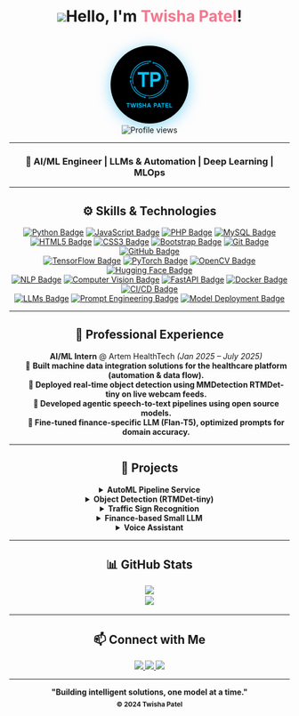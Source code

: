 <div align="center">
   <h1 align="center"><img src="https://media.giphy.com/media/hvRJCLFzcasrR4ia7z/giphy.gif" width="30px"/>Hello, I'm <span style="color:#F7768E;">Twisha Patel</span>!</h1>
  <br>
  <!--<img src="https://media.giphy.com/media/M9gbBd9nbDrOTu1Mqx/giphy.gif" width="100"/><br>-->
  <img src="images/logo.png" width="140" alt="Twisha Patel" style="border-radius:50%; box-shadow: 0 4px 24px #36c0f499;"><br>
  <img src="https://komarev.com/ghpvc/?username=twishapatel12&label=Profile%20Views&color=0e75b6&style=flat" alt="Profile views">
</div>

---

<h3 align="center">🚀 <strong>AI/ML Engineer | LLMs & Automation | Deep Learning | MLOps</strong></h3>

---

<h2 align="center">⚙️ Skills & Technologies</h2>
<p align="center">
  <!-- Programming Languages & DB -->
  <a href="https://www.python.org/"><img src="https://img.shields.io/badge/Python-3776AB?style=for-the-badge&logo=python&logoColor=white" alt="Python Badge"/></a>
  <a href="https://www.javascript.com/"><img src="https://img.shields.io/badge/JavaScript-F7DF1E?style=for-the-badge&logo=javascript&logoColor=black" alt="JavaScript Badge"/></a>
  <a href="https://www.php.net/"><img src="https://img.shields.io/badge/PHP-777BB4?style=for-the-badge&logo=php&logoColor=white" alt="PHP Badge"/></a>
  <a href="https://www.mysql.com/"><img src="https://img.shields.io/badge/MySQL-4479A1?style=for-the-badge&logo=mysql&logoColor=white" alt="MySQL Badge"/></a>
  <br>
  <!-- Web & Version Control -->
  <a href="https://developer.mozilla.org/en-US/docs/Web/HTML"><img src="https://img.shields.io/badge/HTML5-E34F26?style=for-the-badge&logo=html5&logoColor=white" alt="HTML5 Badge"/></a>
  <a href="https://developer.mozilla.org/en-US/docs/Web/CSS"><img src="https://img.shields.io/badge/CSS3-1572B6?style=for-the-badge&logo=css3&logoColor=white" alt="CSS3 Badge"/></a>
  <a href="https://getbootstrap.com/"><img src="https://img.shields.io/badge/Bootstrap-7952B3?style=for-the-badge&logo=bootstrap&logoColor=white" alt="Bootstrap Badge"/></a>
  <a href="https://git-scm.com/"><img src="https://img.shields.io/badge/Git-F05032?style=for-the-badge&logo=git&logoColor=white" alt="Git Badge"/></a>
  <a href="https://github.com/"><img src="https://img.shields.io/badge/GitHub-181717?style=for-the-badge&logo=github&logoColor=white" alt="GitHub Badge"/></a>
  <br>
  <!-- ML/DL/AI Tools -->
  <a href="https://www.tensorflow.org/"><img src="https://img.shields.io/badge/TensorFlow-FF6F00?style=for-the-badge&logo=tensorflow&logoColor=white" alt="TensorFlow Badge"/></a>
  <a href="https://pytorch.org/"><img src="https://img.shields.io/badge/PyTorch-EE4C2C?style=for-the-badge&logo=pytorch&logoColor=white" alt="PyTorch Badge"/></a>
  <a href="https://opencv.org/"><img src="https://img.shields.io/badge/OpenCV-5C3EE8?style=for-the-badge&logo=opencv&logoColor=white" alt="OpenCV Badge"/></a>
  <a href="https://huggingface.co/"><img src="https://img.shields.io/badge/HuggingFace-FFD21E?style=for-the-badge&logo=huggingface&logoColor=black" alt="Hugging Face Badge"/></a>
  <br>
  <!-- Specialties & Frameworks -->
  <a href="#"><img src="https://img.shields.io/badge/NLP-4EA94B?style=for-the-badge" alt="NLP Badge"/></a>
  <a href="#"><img src="https://img.shields.io/badge/Computer%20Vision-009688?style=for-the-badge" alt="Computer Vision Badge"/></a>
  <a href="https://fastapi.tiangolo.com/"><img src="https://img.shields.io/badge/FastAPI-009688?style=for-the-badge&logo=fastapi&logoColor=white" alt="FastAPI Badge"/></a>
  <a href="https://www.docker.com/"><img src="https://img.shields.io/badge/Docker-2496ED?style=for-the-badge&logo=docker&logoColor=white" alt="Docker Badge"/></a>
  <a href="#"><img src="https://img.shields.io/badge/CI%2FCD-0A0A0A?style=for-the-badge&logo=githubactions&logoColor=blue" alt="CI/CD Badge"/></a>
  <br>
  <!-- Advanced & Modern AI -->
  <a href="#"><img src="https://img.shields.io/badge/LLMs-6A5ACD?style=for-the-badge" alt="LLMs Badge"/></a>
  <a href="#"><img src="https://img.shields.io/badge/Prompt%20Engineering-F48FB1?style=for-the-badge" alt="Prompt Engineering Badge"/></a>
  <a href="#"><img src="https://img.shields.io/badge/Model%20Deployment-304FFE?style=for-the-badge" alt="Model Deployment Badge"/></a>
</p>

---

<h2 align="center">💼 Professional Experience</h2>

<div align="center">
  <ul type="none">
    <li>    <strong>AI/ML Intern</strong> @ Artem HealthTech <em>(Jan 2025 – July 2025)</em></li>
    <li>🔹 <strong>Built machine data integration solutions for the healthcare platform (automation & data flow).</li>
    <li>🔹 <strong>Deployed real-time object detection using MMDetection RTMDet-tiny on live webcam feeds.</li>
    <li>🔹 <strong>Developed agentic speech-to-text pipelines using open source models.</li>
    <li>🔹 <strong>Fine-tuned finance-specific LLM (Flan-T5), optimized prompts for domain accuracy.</li>
  </ul>
</div>

---

<h2 align="center">🧩 Projects</h2>

<div align="center">

<details>
<summary><b>AutoML Pipeline Service</b></summary>
<ul>
  <li>Streamlit & FastAPI pipeline for dynamic ML model training, inference & benchmarking</li>
  <li>Automated dataset profiling, model selection, versioning, and logging</li>
  <li>Web UI for config, deployment & visualization</li>
  <li><sub>Tech: Python, Streamlit, FastAPI, scikit-learn, Docker</sub></li>
</ul>
</details>

<details>
<summary><b>Object Detection (RTMDet-tiny)</b></summary>
<ul>
  <li>Real-time object detection using MMDetection & OpenCV (webcam live feed)</li>
  <li>Bounding boxes & class labels (COCO weights)</li>
  <li><sub>Tech: Python, MMDetection, OpenCV</sub></li>
</ul>
</details>

<details>
<summary><b>Traffic Sign Recognition</b></summary>
<ul>
  <li>CNN model for German traffic sign classification (TensorFlow & Keras)</li>
  <li>OpenCV preprocessing & augmentation for robustness</li>
  <li><sub>Tech: Python, TensorFlow, OpenCV, Keras</sub></li>
</ul>
</details>

<details>
<summary><b>Finance-based Small LLM</b></summary>
<ul>
  <li>Fine-tuned Flan-T5 LLM on finance Q&A</li>
  <li>Prompt engineering for contextual accuracy</li>
  <li><sub>Tech: Python, Hugging Face, Flan-T5</sub></li>
</ul>
</details>

<details>
<summary><b>Voice Assistant</b></summary>
<ul>
  <li>Desktop voice assistant (Python): reminders, music, web, info & more</li>
  <li>Speech recognition & TTS integration</li>
  <li><sub>Tech: Python, SpeechRecognition, pyttsx3</sub></li>
</ul>
</details>

</div>

---

<h2 align="center">📊 GitHub Stats</h2>

<p align="center">
  <img src="https://github-readme-stats.vercel.app/api?username=twishapatel12&show_icons=true&theme=radical" />
  <br>
  <img src="https://github-readme-stats.vercel.app/api/top-langs/?username=twishapatel12&layout=compact&theme=radical" />
</p>

---

<h2 align="center">📫 Connect with Me</h2>

<div align="center">
  <a href="https://www.linkedin.com/in/twisha-patel-253bbb229">
    <img src="https://img.shields.io/badge/-LinkedIn-0077B5?style=flat&logo=linkedin&logoColor=white">
  </a>
  <a href="https://www.instagram.com/__twisha_12/">
    <img src="https://img.shields.io/badge/-Instagram-E4405F?style=flat&logo=instagram&logoColor=white">
  </a>
  <a href="https://twishapatel12.github.io/twishapatel12/">
    <img src="https://img.shields.io/badge/-Portfolio-000000?style=flat&logo=firefox&logoColor=white">
  </a>
</div>

---

<p align="center">
  <b>"Building intelligent solutions, one model at a time."</b><br>
  <sub>&copy; 2024 Twisha Patel</sub>
</p>